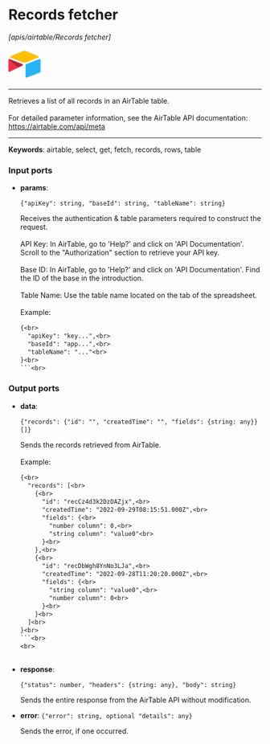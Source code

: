 # Records fetcher

_[apis/airtable/Records fetcher]_

![icon](</assets/icons/5555939f-919c-41f8-847e-4b71cd64b2df.png>)

---

Retrieves a list of all records in an AirTable table.<br>
<br>
For detailed parameter information, see the AirTable API documentation: <br>
https://airtable.com/api/meta<br>

---

__Keywords__: airtable, select, get, fetch, records, rows, table

### Input ports

* __params__: 
    ```
    {"apiKey": string, "baseId": string, "tableName": string}
    ```

    Receives the authentication & table parameters required to construct the request.<br>
    <br>
    API Key: In AirTable, go to 'Help?' and click on 'API Documentation'. Scroll to the "Authorization" section to retrieve your API key.<br>
    <br>
    Base ID: In AirTable, go to 'Help?' and click on 'API Documentation'. Find the ID of the base in the introduction.<br>
    <br>
    Table Name: Use the table name located on the tab of the spreadsheet.<br>
    <br>
    Example:<br>
    ```json<br>
    {<br>
      "apiKey": "key...",<br>
      "baseId": "app...",<br>
      "tableName": "..."<br>
    }<br>
    ```<br>

### Output ports

* __data__: 
    ```
    {"records": {"id": "", "createdTime": "", "fields": {string: any}}[]}
    ```

    Sends the records retrieved from AirTable.<br>
    <br>
    Example:<br>
    ```json<br>
    {<br>
      "records": [<br>
        {<br>
          "id": "recCz4d3k2DzDAZjx",<br>
          "createdTime": "2022-09-29T08:15:51.000Z",<br>
          "fields": {<br>
            "number column": 0,<br>
            "string column": "value0"<br>
          }<br>
        },<br>
        {<br>
          "id": "recDbWgh8YnNo3LJa",<br>
          "createdTime": "2022-09-28T11:20:20.000Z",<br>
          "fields": {<br>
            "string column": "value0",<br>
            "number column": 0<br>
          }<br>
        }<br>
      ]<br>
    }<br>
    ```<br>
    <br>


* __response__: 
    ```
    {"status": number, "headers": {string: any}, "body": string}
    ```

    Sends the entire response from the AirTable API without modification.<br>


* __error__: ` {"error": string, optional "details": any} `

    Sends the error, if one occurred.<br>

